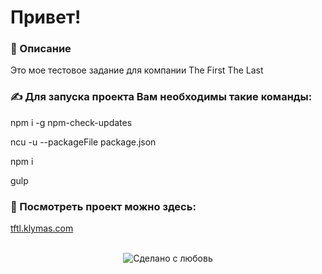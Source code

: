 # Привет!

### 📜 Описание  
Это мое тестовое задание для компании The First The Last
<br>

### ✍ Для запуска проекта Вам необходимы такие команды: 

npm i -g npm-check-updates

ncu -u --packageFile package.json

npm i

gulp


### 📸 Посмотреть проект можно здесь: 

<a href="http://tftl.klymas.com/">tftl.klymas.com</a>

<br> 
<div align="center">
    <img src="https://img.shields.io/badge/%D0%A1%D0%B4%D0%B5%D0%BB%D0%B0%D0%BD%D0%BE%20%D1%81-%F0%9F%96%A4-red.svg?longCache=true&style=for-the-badge&colorA=000&colorB=fedcba"
      alt="Сделано с любовь" />
</div>
